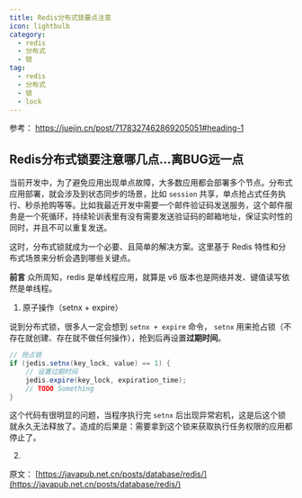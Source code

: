 ```yaml
---
title: Redis分布式锁要点注意
icon: lightbulb
category:
  - redis
  - 分布式
  - 锁
tag:
  - redis
  - 分布式
  - 锁
  - lock
---
```


参考： https://juejin.cn/post/7178327462869205051#heading-1



## Redis分布式锁要注意哪几点...离BUG远一点



当前开发中，为了避免应用出现单点故障，大多数应用都会部署多个节点。分布式应用部署，就会涉及到状态同步的场景，比如 `session` 共享，单点抢占式任务执行、秒杀抢购等等。比如我最近开发中需要一个邮件验证码发送服务，这个邮件服务是一个死循环，持续轮训表里有没有需要发送验证码的邮箱地址，保证实时性的同时，并且不可以重复发送。


这时，分布式锁就成为一个必要、且简单的解决方案。这里基于 Redis 特性和分布式场景来分析会遇到哪些关键点。

**前言** 众所周知，redis 是单线程应用，就算是 v6 版本也是网络并发、键值读写依然是单线程。



1. 原子操作（setnx + expire）

说到分布式锁，很多人一定会想到 `setnx + expire` 命令， `setnx` 用来抢占锁（不存在就创建、存在就不做任何操作），抢到后再设置**过期时间**。

```java
// 抢占锁
if (jedis.setnx(key_lock, value) == 1) {
    // 设置过期时间
    jedis.expire(key_lock, expiration_time);
    // TODO Something
}
```

这个代码有很明显的问题，当程序执行完 `setnx` 后出现异常宕机，这是后这个锁就永久无法释放了。造成的后果是：需要拿到这个锁来获取执行任务权限的应用都停止了。



2. 
















原文： [https://javapub.net.cn/posts/database/redis/](https://javapub.net.cn/posts/database/redis/)



